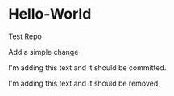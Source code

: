 # Hello-World
Test Repo

Add a simple change

I'm adding this text and it should be committed. 

I'm adding this text and it should be removed.
